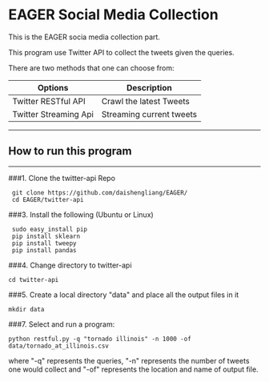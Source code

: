 # EAGER Social Media Collection
This is the EAGER socia media collection part.

This program use Twitter API to collect the tweets given the queries.

There are two methods that one can choose from:

| **Options**                                      | **Description**                      | 
| ------------------------------------------------ | -------------------------------------| 
| Twitter RESTful API                              | Crawl the latest Tweets              |
| Twitter Streaming Api         				   | Streaming current tweets             | 

* * * 
## How to run this program
* * * 
###1. Clone the twitter-api Repo
```
 git clone https://github.com/daishengliang/EAGER/
 cd EAGER/twitter-api
```

###3. Install the following (Ubuntu or Linux)
```
 sudo easy_install pip
 pip install sklearn
 pip install tweepy
 pip install pandas
```


###4. Change directory to twitter-api
```
cd twitter-api
```

###5. Create a local directory "data" and place all the output files in it
```
mkdir data
```

###7. Select and run a program:
```
python restful.py -q "tornado illinois" -n 1000 -of data/tornado_at_illinois.csv
```
where "-q" represents the queries, "-n" represents the number of tweets one would collect and "-of" represents the location and name of output file.

